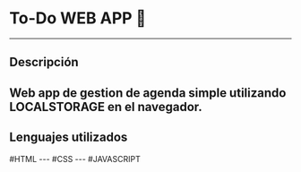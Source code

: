 # To-Do WEB APP 📄
---

## Descripción
Web app de gestion de agenda simple utilizando LOCALSTORAGE en el navegador.
---

## Lenguajes utilizados
  #HTML --- #CSS --- #JAVASCRIPT
